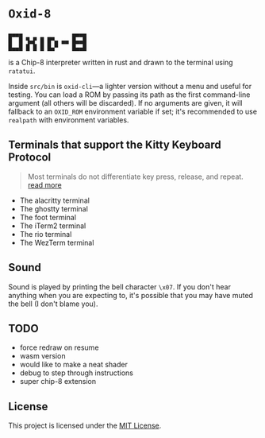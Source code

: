 # `Oxid-8`

```
▄▄▄▄              ▄▄▄▄
█  █ ▜▄▛ █ █▀▄ ▄▄ █▄▄█
█▄▄█ █ █ █ █▄▀    █▄▄█
```
is a Chip-8 interpreter written in rust and drawn to the terminal using `ratatui`.

Inside `src/bin` is `oxid-cli`—a lighter version without a menu and useful for testing. You can load a ROM by passing its path as the first command-line argument (all others will be discarded). If no arguments are given, it will fallback to an `OXID_ROM` environment variable if set; it's recommended to use `realpath` with environment variables.

## Terminals that support the Kitty Keyboard Protocol 

> Most terminals do not differentiate key press, release, and repeat. [read more][Kitty Protocol]

- The alacritty terminal
- The ghostty terminal
- The foot terminal
- The iTerm2 terminal
- The rio terminal
- The WezTerm terminal

## Sound

Sound is played by printing the bell character `\x07`. If you don't hear anything when you are expecting to, it's possible that you may have muted the bell (I don't blame you).

## TODO

- force redraw on resume
- wasm version
- would like to make a neat shader
- debug to step through instructions
- super chip-8 extension

## License

This project is licensed under the [MIT License][License].

[License]: ./LICENSE
[Kitty Protocol]: https://sw.kovidgoyal.net/kitty/keyboard-protocol/
